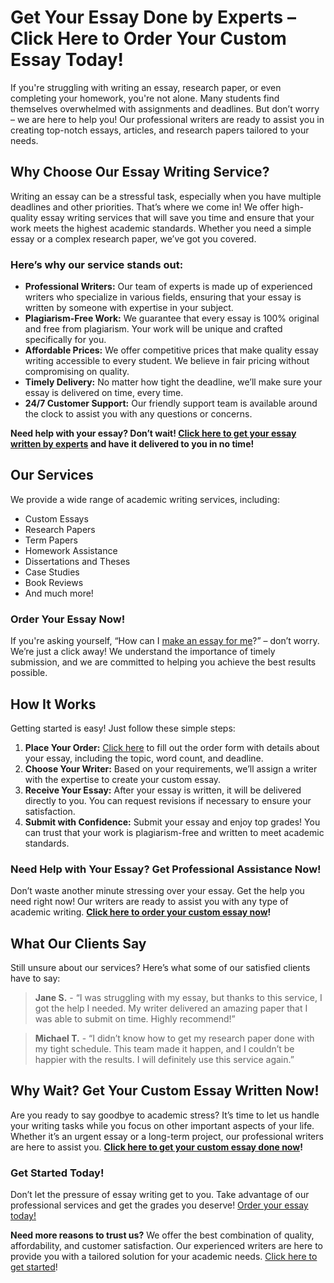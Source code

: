 # Get Your Essay Done by Experts – Click Here to Order Your Custom Essay Today!

If you're struggling with writing an essay, research paper, or even completing your homework, you're not alone. Many students find themselves overwhelmed with assignments and deadlines. But don’t worry – we are here to help you! Our professional writers are ready to assist you in creating top-notch essays, articles, and research papers tailored to your needs.

## Why Choose Our Essay Writing Service?

Writing an essay can be a stressful task, especially when you have multiple deadlines and other priorities. That’s where we come in! We offer high-quality essay writing services that will save you time and ensure that your work meets the highest academic standards. Whether you need a simple essay or a complex research paper, we’ve got you covered.

### Here’s why our service stands out:

- **Professional Writers:** Our team of experts is made up of experienced writers who specialize in various fields, ensuring that your essay is written by someone with expertise in your subject.
- **Plagiarism-Free Work:** We guarantee that every essay is 100% original and free from plagiarism. Your work will be unique and crafted specifically for you.
- **Affordable Prices:** We offer competitive prices that make quality essay writing accessible to every student. We believe in fair pricing without compromising on quality.
- **Timely Delivery:** No matter how tight the deadline, we’ll make sure your essay is delivered on time, every time.
- **24/7 Customer Support:** Our friendly support team is available around the clock to assist you with any questions or concerns.

**Need help with your essay? Don’t wait! [Click here to get your essay written by experts](https://tinyurl.com/topessay?keyword=make+an+essay+for+me) and have it delivered to you in no time!**

## Our Services

We provide a wide range of academic writing services, including:

- Custom Essays
- Research Papers
- Term Papers
- Homework Assistance
- Dissertations and Theses
- Case Studies
- Book Reviews
- And much more!

### Order Your Essay Now!

If you're asking yourself, “How can I [make an essay for me](https://tinyurl.com/topessay?keyword=make+an+essay+for+me)?” – don’t worry. We’re just a click away! We understand the importance of timely submission, and we are committed to helping you achieve the best results possible.

## How It Works

Getting started is easy! Just follow these simple steps:

1. **Place Your Order:** [Click here](https://tinyurl.com/topessay?keyword=make+an+essay+for+me) to fill out the order form with details about your essay, including the topic, word count, and deadline.
2. **Choose Your Writer:** Based on your requirements, we’ll assign a writer with the expertise to create your custom essay.
3. **Receive Your Essay:** After your essay is written, it will be delivered directly to you. You can request revisions if necessary to ensure your satisfaction.
4. **Submit with Confidence:** Submit your essay and enjoy top grades! You can trust that your work is plagiarism-free and written to meet academic standards.

### Need Help with Your Essay? Get Professional Assistance Now!

Don’t waste another minute stressing over your essay. Get the help you need right now! Our writers are ready to assist you with any type of academic writing. **[Click here to order your custom essay now](https://tinyurl.com/topessay?keyword=make+an+essay+for+me)!**

## What Our Clients Say

Still unsure about our services? Here’s what some of our satisfied clients have to say:

> **Jane S.** - “I was struggling with my essay, but thanks to this service, I got the help I needed. My writer delivered an amazing paper that I was able to submit on time. Highly recommend!”

> **Michael T.** - “I didn’t know how to get my research paper done with my tight schedule. This team made it happen, and I couldn’t be happier with the results. I will definitely use this service again.”

## Why Wait? Get Your Custom Essay Written Now!

Are you ready to say goodbye to academic stress? It’s time to let us handle your writing tasks while you focus on other important aspects of your life. Whether it’s an urgent essay or a long-term project, our professional writers are here to assist you. **[Click here to get your custom essay done now](https://tinyurl.com/topessay?keyword=make+an+essay+for+me)!**

### Get Started Today!

Don’t let the pressure of essay writing get to you. Take advantage of our professional services and get the grades you deserve! [Order your essay today!](https://tinyurl.com/topessay?keyword=make+an+essay+for+me)

**Need more reasons to trust us?** We offer the best combination of quality, affordability, and customer satisfaction. Our experienced writers are here to provide you with a tailored solution for your academic needs. [Click here to get started](https://tinyurl.com/topessay?keyword=make+an+essay+for+me)!
